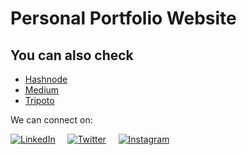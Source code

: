 # Personal Portfolio Website

## You can also check

- [Hashnode](https://vishalyadav.hashnode.dev/)
- [Medium](https://medium.com/@imyadavvishal)
- [Tripoto](https://www.tripoto.com/profile/imvishal)


We can connect on:

[![LinkedIn](https://static-exp1.licdn.com/sc/h/2if24wp7oqlodqdlgei1n1520 "LinkedIn")](https://www.linkedin.com/in/imvishalyadav/) &nbsp; &nbsp; [![Twitter](https://about.twitter.com/etc/designs/about2-twitter/public/img/favicon.ico "Twitter")](https://www.instagram.com/__vishal18/) &nbsp; &nbsp;   [![Instagram](https://static.cdninstagram.com/rsrc.php/yS/r/f_5NUHW7AZC.ico "Instagram")](https://www.instagram.com/__vishal18/)


